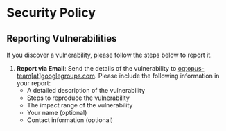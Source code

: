 # Security Policy

## Reporting Vulnerabilities

If you discover a vulnerability, please follow the steps below to report it.

1. **Report via Email**: Send the details of the vulnerability to [oqtopus-team[at]googlegroups.com](mailto:oqtopus-team[at]googlegroups.com). Please include the following information in your report:
    - A detailed description of the vulnerability
    - Steps to reproduce the vulnerability
    - The impact range of the vulnerability
    - Your name (optional)
    - Contact information (optional)
